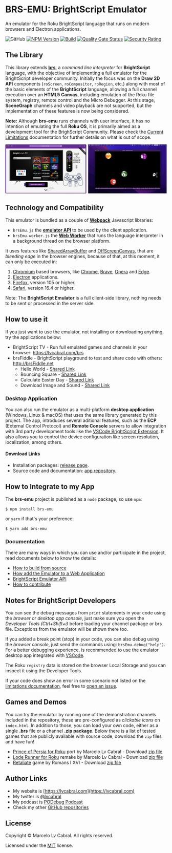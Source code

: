 # BRS-EMU: BrightScript Emulator

An emulator for the Roku BrightScript language that runs on modern browsers and Electron applications.

![GitHub](https://img.shields.io/github/license/lvcabral/brs-emu)
[![NPM Version](https://badge.fury.io/js/brs-emu.svg?style=flat)](https://npmjs.org/package/brs-emu)
[![Build](https://github.com/lvcabral/brs-emu/actions/workflows/build.yml/badge.svg)](https://github.com/lvcabral/brs-emu/actions/workflows/build.yml)
[![Quality Gate Status](https://sonarcloud.io/api/project_badges/measure?project=lvcabral_brs-emu&metric=alert_status)](https://sonarcloud.io/summary/new_code?id=lvcabral_brs-emu)
[![Security Rating](https://sonarcloud.io/api/project_badges/measure?project=lvcabral_brs-emu&metric=security_rating)](https://sonarcloud.io/summary/new_code?id=lvcabral_brs-emu)

## The Library

This library extends [**brs**](https://github.com/sjbarag/brs), a _command line interpreter_ for **BrightScript** language, with the objective of implementing a full emulator for the BrightScript developer community. Initially the focus was on the **Draw 2D API** components (`roScreen`, `roCompositor`, `roRegion`, etc.) along with most of the basic elements of the **BrightScript** language, allowing a full channel execution over an **HTML5 Canvas**, including emulation of the Roku file system, registry, remote control and the Micro Debugger. At this stage, **SceneGraph** channels and video playback are not supported, but the implementation of these features is now being considered.

**Note:** Although **brs-emu** runs channels with user interface, it has no intention of emulating the full **Roku OS**, it is primarily aimed as a development tool for the BrighScript Community. Please check the [Current Limitations](docs/limitations.md) documentation for further details on what is out of scope.

<p align="center">
<img alt="Emulator Web and Desktop" src="docs/images/screenshots.png?raw=true"/>
</p>

## Technology and Compatibility

This emulator is bundled as a couple of **[Webpack](https://webpack.js.org/)** Javascript libraries: 
- `brsEmu.js` the **[emulator API](docs/emulator-api.md)** to be used by the client application.
- `brsEmu.worker.js` the **[Web Worker](https://developer.mozilla.org/en-US/docs/Web/API/Web_Workers_API/Using_web_workers)** that runs the language interpreter in a background thread on the browser platform.

It uses features like [SharedArrayBuffer](https://developer.mozilla.org/en-US/docs/Web/JavaScript/Reference/Global_Objects/SharedArrayBuffer) and [OffScreenCanvas](https://developer.mozilla.org/en-US/docs/Web/API/OffscreenCanvas), that are _bleeding edge_ in the browser engines, because of that, at this moment, it can only be executed in:
1. [Chromium](https://www.chromium.org/Home) based browsers, like [Chrome](https://www.google.com/chrome/), [Brave](https://brave.com/download/), [Opera](https://www.opera.com/) and [Edge](https://www.microsoft.com/en-us/edge).
1. [Electron](https://electronjs.org/) applications.
1. [Firefox](https://firefox.com), version 105 or higher.
1. [Safari](https://www.apple.com/safari/), version 16.4 or higher. 

Note: The **BrightScript Emulator** is a full client-side library, nothing needs to be sent or processed in the server side.

 ## How to use it

If you just want to use the emulator, not installing or downloading anything, try the applications below:

* BrightScript TV - Run full emulated games and channels in your browser: https://lvcabral.com/brs
* brsFiddle - BrightScript playground to test and share code with others: http://brsFiddle.net
  - Hello World - [Shared Link](https://lvcabral.com/brs-fiddle/?code=XQAAAALVAQAAAAAAAABJKobEQb6kyOTPdc30dpKp7qs4EFN2zkGnUPpC_jM5q9lOv48OWw73SRzoEiqBTjMAwA1j5B4lHJIEnt7v7wG6rbe_xFtOByeXbT3ddKuRA_9zOmIhmx3IpozpRxTXZixCFrHZlpFOzA1Wtba2-TtKbP5RPCZ3gD_GhZBzMlcM8AjeEqrLGmW7SL4wD26hJoq74g4lwGlaRad7DHU34538av8EyQVSoFX5UhC57h6H8CMgXZTKLJxYnFAZdTPhBuPedJ_x8FoTI4pV-6_sL1WixNNXyNeRXrcHoDTg5dGfeXwU9q4WkD2JwCOZ6A99YEh8qjkM6eGPT9d5U6qohbLL7OGEsJ4CQ6zn6yqG_71hqdWPJvqV6qTKEaD1iusxDbv_W-EYAA)
  - Bouncing Square - [Shared Link](https://brsfiddle.net/?code=XQAAAAIrEQAAAAAAAABJKocnAkqZmqFJVufERpQkf9KVk93fxmIRqnWDhwpkoNWGesOdd0NfqUQINBpHgpEwFE0OR1eAH7wa_jMdErSC0Ef6rWNCKA7QM7K-tYEah5tFpMmXnJglupGQccD85M9hTEo7RtutiOH7nQx0jpOyrhcPrtHzQA4-biFDUWkOLewpwh3KVNGdkIWlskO5MNh1rrex5e_N9S--J4xyUYV3ykTqocgnidX8ZYIFiQxb6J6GOW202zcXq8aWMgG-5R41nXEXigggzsTZXmLi13Xc6vsEVASb1mlaWHZlyAUU7hIhI-BvuJyDAEiWpmECFPSXVdLtdba-Hp4Q14J44MomrmpPXwI7ejX5PWKlW9TW7GdbI6kR1xTHv-SWNY7IulWCC_XXR1u11hlkAxkot6q7CUpuN3bJxWFyGL2WtiEu4htVubBbgZ4tcKR39TDePe9vNVkRbSwBDULMxlL4aHY7LxG6F4uiwj2UB1IjC7v3wQAtvIWpMN_U9Y5rJJlaPfZ5uAIN97HmQZ5Au3oonlSXGg2Edg2jPR3BG5Z8Bof_9-nR4YAa43N_w5HJWPnuLzsEITVY5svjES3ZroqUMyzwSW7dn3zdY_Gd24oWp4Ic3qWn5Fyjk-8Qw6ct4rK-q-mzkkF3rjXm5hUsWRKl_V_g7ESA51YmAlm0XWAWV6YyU3DcwGOKuE9fSYao2FzeUcDL-zYvI_AY7m34Mt5ZVQ0bu8x6vRnyMOs9bRQBLiiFw-Q-xJh0nka6Jtl-dC0me4MKeFfhCIWZq-2t78PPiPz-f2UZBZDerTi1jqJMFZ7rDrrJ0PSjPTi-t43qJ3Rrqi57AsyK7INo6wMFJZgPkcLkUcuDWjqD2QSEwJAFLyrdLWSkgl1PCCypEG0vHoDyqmGeWyCN5-TSb6ZgA51fln02CN-iBgm7cWNGaQ1--iwfd8n4gWVWzTh37_2J6buqPiNzsiDYdEVlRjeTocWiDx8ESYe7BbvLQ9AhqFWLWvzcc8EnH80gBimCK6-dJS58PtZrSmG_uVlpHP-UDAa67h0g5HHLP39mAh54zs5COmoRNqnIsTmFomDAUItoU7UI3djrTTp8ymEGwOzMi5qbLq6BCOs_LsasbT3eS132RnzpQ6eh_WdR-NjzijC9-LE6s4EeqwAueGMIvUJGnudHB7TcwemZ47vjsGTG14Y0p57VY1uzKGeJulkLJHi7VCWTV9a7ixdHxfPaRTwxYI1SGnS5DZEz65Hn1fMUjybGqJG1Rl_zuOcO9BeCBw0DF7gU7GbzwxaqGX3CV9RcCM0ggngxN50NgdKxOwSpSneI1t2AwY5FNlqnnvALfKqCOcP-xZgtgJeQyQg2a_h1wAZwOmX2evCM4k6JlqgCFCH0Ol_wz5ri4EyKhVzNFdtQdjLoprM0y9DAdRibs8LGsgwM3YKLezhCSK1O7Bz3udyCeIxBhx8aY8QeMB8nYqRFPARz5ulDGBDTnGB6wWW7UT3Hi5gj0No0ABIXsMot89yCR2EbE4FzAHM9kzn9sM7OfrmTOS2I1obIIbIPzI_HpnGGr2vAT7jyVqQlDis8Z8nwFastErVXG1sJYCoV7NYl78o_tXkwO73mZjxEDaFSDDuD5iFlIlYaAtN09Fs2sTev_DMJ3XkFBLeUcSUvSxEh2_dj5mYCVLSQ6T4ZJ5o7xRckRfHnZNpBrJ0lJT8K0PaQmwG1ZEXPgPjVk2_v4gIteee2W7Vwk0Jijy-hnN7y0q0lGlKkoke4vajaDl0ZWyNFWAo-KBYWXBnmzEkvapmWAI4qUZMP9a9unJpblNbYbHpmQzuKBTsX-H3GDWSsO6ePRuJJMiJGwSjYWdrbFIfKl5FZ7X66PwIcYvnzApikiIeB3TFef-BpQ2ea4QaaTmyselj4oISVVmL4TnAwKD0OCvH--kfPsX8f44VsGtA61fwmsbPZ3b2g_CFMe8AlhWI7fiKj4wfYA9k77fba1jPGuirRAQn_eSnsAA)
  - Calculate Easter Day - [Shared Link](https://brsfiddle.net/?code=XQAAAALnAwAAAAAAAABJKohmo_vGH6VeHhw0NA0u7jXQ5mXP9ZN1AWzM0PiRufiEJMb9enJ8-Fi-wVFZGTTpu3PmzKvDZVFq33L_93AZJPhIg6IOwt6LAoZfALbNSD-9F190OkUH5EOYSUHSLXWBpulCV_k83PxQO6WlKqWoMVq5LeUSoPEVV5OpcJLcDiu7O8XjE5KBBMmZgntg8nO44vkyJQNo_zE-k5zryxMYeZGHR71offjEvE3WrtKHLa55DMCeTrUqFoYZgd5t7DsddJ7Rl4ATmDgvrAOU7nY8nDjdrk1b7gccF1Hl_cgfXs1pjWGLzhGdoKrJ-UiokpUZ_p49EZy3-UQbqZ0IhBMNoHViYZJ4sVgZ0rZlexmlSB4zcmcpuHfc3cMRmUrGjr9zTg_Ulbh-OMcf5-DgHQqln58pmHCcCbIefiBntMjwIYn5yckUrS9RCRha1ZxuIYppHGpoj_2ilx1_zC9gs7kqwjCdk4QGJflduepky0fEvBQYvEHsjTHhNIBTRDiiqudQT8-62CokSMQqR1Zt5c-MUM1oFX8vdWennNziWnWoomzuMwQCAER5KYJZhOTKoBzuEM63KwqnZcBLsQoeoSs7tV5kcIXwhBGvUdDKESlfcqa-CwNBpAvENrUp7BBrrQOr6sKOnRUVL44Q4DEZzN_0_9sVDr25lTavElT57Xh2wRpiEsbmuoe66rKJ3cFP4OKVgMLUtPSkayntYNWPZg89PvidJpqOxTIQWf_nfRxV)
  - Download Image and Sound - [Shared Link](https://brsfiddle.net/?code=XQAAAAJqCQAAAAAAAABJKoMnQ-exSUWPG3fpxfwVM0I3_ROH-bzVbB7Jp09rkgEHk97O65LMrkY-ClFix02OAL9aQHdA6uHMp6VomRlb0EzSG23ee59pGlwA2DbEVNpCpCimia_7ffBTl-0p010UxxlLTCoMZ9xkzc-ZK8hxFih-i3P-nRWSdi82_7NwrrNelSDuJOdHfV28SNUbhHOULHLQ7f1EwhvrFr_vgpoksK6d-YKwnX6XWlNIlZrwulg0tclDcoxtRQawghOcZ3oTzmLTy0FuSIagck0NdcmdD-GAqqynbbR7Pb0jhFa4IK7RBM2lcVTjoH69laKA_CBKux6zj3VYBGAnz2lXtkI6dRfT_1XRSN7zkxNIJke8HWFZbyM1uc8s_kq7oPdwYBpvtkEfdHc96hiWZQMRpbdNRFa0Bx_1Jy5k-krINqCIe9489ZrPaend2fS191EBMIaCrzqcBrkNULQET0GcYBPJ5rhnr0sFT_knv4sPfD2HlYLc5h8xOBTxNgR8ex5COmRiI0xnHEgZmWP6fWSktG-gWH9Fk3nYb5xxt8VDvQuAOoeFsyxfucaRl5R2t5jRGN5dX8ECIa3T-Z_M_RIRXr8fWvUmdIwftjlkRYYJw-Imqc0phOMyLJnDIZGEodUavAvT5L7GaI4Qn_hFmxxyHaeMZw2HnDZPshIWfjSxzkcfuJyzx-X8ZeBcEq3ppDLCWkGml-GOSUDbVRd-LvDmSOVEa652DRrwpYskvsXvVxOxo_nbMyJlCyuYdTM0tU0DIXSd6frNSLciud6YrGX0b0JcbLs-c7Fy_flud8htvUNKD4ugdOqZJTxUHi8cjV6nD9aT3v5yj_C99p4r5H-UhK7qrRii9mbQbhHkEMNi4Zb4DIfntBK8p2GIIeaP--Mvo02v8o6ZBj9CbyOM-jpv1SfhZ8tyfXcw_3KoT_VgbuDseShlzToWgbkyBa-SzJFklEZPGteuysyFRSPnmgfFOKTZTpY92mxcQ9C8TZXt6Gbwj79AbplH6d0wKPl_uQiGmXVzj9LvIsYhuY3o-Pr2ZfZGBo4O4sMuQQ5ZA892cRuvrp_XRRKSEunIhWqBIgoSxiI1yp46twsZy2SQXpVISxFdHDJaDHMdMX4VBO33Oy1I8zlfQGPrHQxik8Szk-s6qkOpgaQnNNaLcE1v8LHpRMXSP5KxfwJm6PyWkGQ)



### Desktop Application

You can also run the emulator as a multi-platform **desktop application** (Windows, Linux & macOS) that uses the same library generated by this project. The app, introduces several aditional features, such as the **ECP** (External Control Protocol) and **Remote Console** servers to allow integration with 3rd party development tools like the [VSCode BrightScript Extension](https://marketplace.visualstudio.com/items?itemName=celsoaf.brightscript). It also allows you to control the device configuration like screen resolution, localization, among others.

#### Download Links

- Installation packages: [release page](https://github.com/lvcabral/brs-emu-app/releases). 
- Source code and documentation: [app repository](https://github.com/lvcabral/brs-emu-app).

## How to Integrate to my App
The **brs-emu** project is published as a `node` package, so use `npm`:

```shell
$ npm install brs-emu
```

or `yarn` if that's your preference:

```shell
$ yarn add brs-emu
```

### Documentation

There are many ways in which you can use and/or participate in the project, read documents below to know the details:

* [How to build from source](docs/build-from-source.md)
* [How add the Emulator to a Web Application](docs/integrating.md)
* [BrightScript Emulator API](docs/emulator-api.md)
* [How to contribute](docs/contributing.md)

## Notes for BrightScript Developers

You can see the debug messages from `print` statements in your code using the _browser or desktop app console_, just make sure you open the _Developer Tools (Ctrl+Shift+i)_ before loading your channel package or brs file. Exceptions from the emulator will be shown there too. 

If you added a break point (stop) in your code, you can also debug using the _browser console_, just send the commands using: `brsEmu.debug("help")`. For a better debugging experience, is recommended to use the emulator desktop app integrated with [VSCode](https://marketplace.visualstudio.com/items?itemName=celsoaf.brightscript).

The Roku `registry` data is stored on the browser Local Storage and you can inspect it using the Developer Tools.

If your code does show an error in some scenario not listed on the [limitations documentation](docs/limitations.md), feel free to [open an issue](https://github.com/lvcabral/brs-emu/issues).

## Games and Demos

You can try the emulator by running one of the demonstration channels included in the repository, these are pre-configured as _clickable icons_ on `index.html`. In addition to those, you can load your own code, either as a single **.brs** file or a channel **.zip package**. Below there is a list of tested games that are publicly available with source code, download the `zip` files and have fun!

*   [Prince of Persia for Roku](https://github.com/lvcabral/Prince-of-Persia-Roku) port by Marcelo Lv Cabral - Download [zip file](https://github.com/lvcabral/Prince-of-Persia-Roku/releases/download/v0.18.3778/Prince-of-Persia-Roku-018.zip)
*   [Lode Runner for Roku](https://github.com/lvcabral/Lode-Runner-Roku) remake by Marcelo Lv Cabral - Download [zip file](https://github.com/lvcabral/Lode-Runner-Roku/releases/download/v0.18.707/Lode-Runner-Roku-018.zip)
*   [Retaliate](https://github.com/lvcabral/retaliate-roku) game by Romans I XVI - Download [zip file](https://github.com/lvcabral/retaliate-roku/releases/download/v1.7.0-emu/retaliate-brs-emu.zip)

## Author Links

- My website is [https://lvcabral.com](https://lvcabral.com)
- My twitter is [@lvcabral](https://twitter.com/lvcabral)
- My podcast is [PODebug Podcast](http://podebug.com)
- Check my other [GitHub repositories ](https://github.com/lvcabral)

## License

Copyright © Marcelo Lv Cabral. All rights reserved.

Licensed under the [MIT](LICENSE) license.
